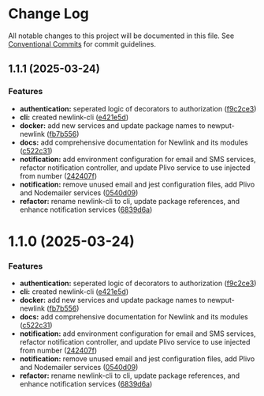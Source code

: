 # Change Log

All notable changes to this project will be documented in this file.
See [Conventional Commits](https://conventionalcommits.org) for commit guidelines.

## 1.1.1 (2025-03-24)


### Features

* **authentication:** seperated logic of decorators to authorization ([f9c2ce3](https://github.com/antrikshanewput/NewLink/commit/f9c2ce34bd9b943d49de19c9106057b6dc5acb9e))
* **cli:** created newlink-cli ([e421e5d](https://github.com/antrikshanewput/NewLink/commit/e421e5d1c6745470efbb5e99f00343ca432f8da9))
* **docker:** add new services and update package names to newput-newlink ([fb7b556](https://github.com/antrikshanewput/NewLink/commit/fb7b556d8436ef88760240180f8821e08a03e33a))
* **docs:** add comprehensive documentation for Newlink and its modules ([c522c31](https://github.com/antrikshanewput/NewLink/commit/c522c318a52676ce1e28dfe33f57ef2f90301c65))
* **notification:** add environment configuration for email and SMS services, refactor notification controller, and update Plivo service to use injected from number ([242407f](https://github.com/antrikshanewput/NewLink/commit/242407f3ecf08524f3d49d85a91e18ecbb1312a0))
* **notification:** remove unused email and jest configuration files, add Plivo and Nodemailer services ([0540d09](https://github.com/antrikshanewput/NewLink/commit/0540d099125be33d566fba7c375ffa6cfb049a12))
* **refactor:** rename newlink-cli to cli, update package references, and enhance notification services ([6839d6a](https://github.com/antrikshanewput/NewLink/commit/6839d6a3aeb5e89fb47dc9bc12321e6b3ec64b1a))





# 1.1.0 (2025-03-24)


### Features

* **authentication:** seperated logic of decorators to authorization ([f9c2ce3](https://github.com/antrikshanewput/NewLink/commit/f9c2ce34bd9b943d49de19c9106057b6dc5acb9e))
* **cli:** created newlink-cli ([e421e5d](https://github.com/antrikshanewput/NewLink/commit/e421e5d1c6745470efbb5e99f00343ca432f8da9))
* **docker:** add new services and update package names to newput-newlink ([fb7b556](https://github.com/antrikshanewput/NewLink/commit/fb7b556d8436ef88760240180f8821e08a03e33a))
* **docs:** add comprehensive documentation for Newlink and its modules ([c522c31](https://github.com/antrikshanewput/NewLink/commit/c522c318a52676ce1e28dfe33f57ef2f90301c65))
* **notification:** add environment configuration for email and SMS services, refactor notification controller, and update Plivo service to use injected from number ([242407f](https://github.com/antrikshanewput/NewLink/commit/242407f3ecf08524f3d49d85a91e18ecbb1312a0))
* **notification:** remove unused email and jest configuration files, add Plivo and Nodemailer services ([0540d09](https://github.com/antrikshanewput/NewLink/commit/0540d099125be33d566fba7c375ffa6cfb049a12))
* **refactor:** rename newlink-cli to cli, update package references, and enhance notification services ([6839d6a](https://github.com/antrikshanewput/NewLink/commit/6839d6a3aeb5e89fb47dc9bc12321e6b3ec64b1a))
